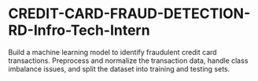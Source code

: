 # CREDIT-CARD-FRAUD-DETECTION-RD-Infro-Tech-Intern

Build a machine learning model to identify fraudulent credit card transactions. Preprocess and normalize the transaction data, handle class imbalance issues, and split the dataset into training and testing sets.
